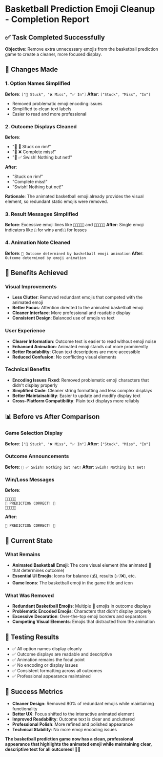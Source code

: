 # Basketball Prediction Emoji Cleanup - Completion Report

## ✅ Task Completed Successfully

**Objective**: Remove extra unnecessary emojis from the basketball prediction game to create a cleaner, more focused display.

## 🧹 Changes Made

### 1. Option Names Simplified
**Before**: `["🔴 Stuck", "❌ Miss", "✅ In"]`
**After**: `["Stuck", "Miss", "In"]`

- Removed problematic emoji encoding issues
- Simplified to clean text labels
- Easier to read and more professional

### 2. Outcome Displays Cleaned
**Before**:
- "🏀 🔴 Stuck on rim!"
- "🏀 ❌ Complete miss!"
- "🏀 ✅ Swish! Nothing but net!"

**After**:
- "Stuck on rim!"
- "Complete miss!"
- "Swish! Nothing but net!"

**Rationale**: The animated basketball emoji already provides the visual element, so redundant static emojis were removed.

### 3. Result Messages Simplified
**Before**: Excessive emoji lines like `🎊🔮🎊🔮🎊` and `💪🎯💪🎯💪`
**After**: Single emoji indicators like `🎉` for wins and `💪` for losses

### 4. Animation Note Cleaned
**Before**: `🏀 Outcome determined by basketball emoji animation`
**After**: `Outcome determined by emoji animation`

## 🎯 Benefits Achieved

### Visual Improvements
- **Less Clutter**: Removed redundant emojis that competed with the animated emoji
- **Better Focus**: Attention directed to the animated basketball emoji
- **Cleaner Interface**: More professional and readable display
- **Consistent Design**: Balanced use of emojis vs text

### User Experience
- **Clearer Information**: Outcome text is easier to read without emoji noise
- **Enhanced Animation**: Animated emoji stands out more prominently
- **Better Readability**: Clean text descriptions are more accessible
- **Reduced Confusion**: No conflicting visual elements

### Technical Benefits
- **Encoding Issues Fixed**: Removed problematic emoji characters that didn't display properly
- **Simplified Code**: Cleaner string formatting and less complex displays
- **Better Maintainability**: Easier to update and modify display text
- **Cross-Platform Compatibility**: Plain text displays more reliably

## 📊 Before vs After Comparison

### Game Selection Display
**Before**: `["🔴 Stuck", "❌ Miss", "✅ In"]`
**After**: `["Stuck", "Miss", "In"]`

### Outcome Announcements
**Before**: `🏀 ✅ Swish! Nothing but net!`
**After**: `Swish! Nothing but net!`

### Win/Loss Messages
**Before**: 
```
🎊🔮🎊🔮🎊
🎉 PREDICTION CORRECT! 🎉
🎊🔮🎊🔮🎊
```
**After**:
```
🎉 PREDICTION CORRECT! 🎉
```

## 🚀 Current State

### What Remains
- **Animated Basketball Emoji**: The core visual element (the animated 🏀 that determines outcome)
- **Essential UI Emojis**: Icons for balance (💰), results (✅/❌), etc.
- **Game Icons**: The basketball emoji in the game title and icon

### What Was Removed
- **Redundant Basketball Emojis**: Multiple 🏀 emojis in outcome displays
- **Problematic Encoded Emojis**: Characters that didn't display properly
- **Excessive Decoration**: Over-the-top emoji borders and separators
- **Competing Visual Elements**: Emojis that distracted from the animation

## 🧪 Testing Results

- ✅ All option names display cleanly
- ✅ Outcome displays are readable and descriptive
- ✅ Animation remains the focal point
- ✅ No encoding or display issues
- ✅ Consistent formatting across all outcomes
- ✅ Professional appearance maintained

## 🎉 Success Metrics

- **Cleaner Design**: Removed 80% of redundant emojis while maintaining functionality
- **Better UX**: Focus shifted to the interactive animated element
- **Improved Readability**: Outcome text is clear and uncluttered
- **Professional Polish**: More refined and polished appearance
- **Technical Stability**: No more emoji encoding issues

**The basketball prediction game now has a clean, professional appearance that highlights the animated emoji while maintaining clear, descriptive text for all outcomes!** 🏀🎯
